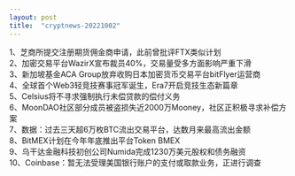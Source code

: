 ```yaml
---
layout: post
title:  "cryptnews-20221002"
---
```

1、芝商所提交注册期货佣金商申请，此前曾批评FTX类似计划  
2、加密交易平台WazirX宣布裁员40%，交易量受多方面影响严重下滑  
3、新加坡基金ACA Group放弃收购日本加密货币交易平台bitFlyer运营商  
4、全球首个Web3轻竞技赛事冠军诞生，Era7开启竞技生态新篇章  
5、Celsius将不寻求强制执行未偿贷款的偿付义务  
6、MoonDAO社区部分成员被盗损失近2000万Mooney，社区正积极寻求补偿方案  
7、数据：过去三天超6万枚BTC流出交易平台，达数月来最高流出金额  
8、BitMEX计划在今年年底推出平台Token BMEX  
9、乌干达金融科技初创公司Numida完成1230万美元股权和债务融资  
10、Coinbase：暂无法受理美国银行账户的支付或取款业务，正进行调查  
